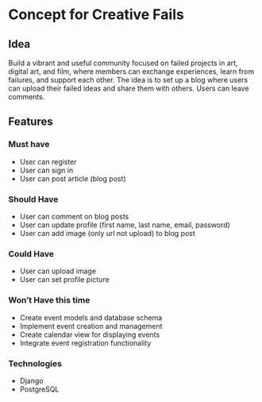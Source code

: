 # Concept for Creative Fails 

## Idea
Build a vibrant and useful community focused on failed projects in art, digital art, and film, where members can exchange experiences, learn from failures, and support each other.
The idea is to set up a blog where users can upload their failed ideas and share them with others.
Users can leave comments.

## Features

### Must have
* User can register
* User can sign in
* User can post article (blog post)

### Should Have
* User can comment on blog posts
* User can update profile (first name, last name, email, password)
* User can add image (only url not upload) to blog post

### Could Have
* User can upload image
* User can set profile picture

### Won’t Have this time
* Create event models and database schema
* Implement event creation and management
* Create calendar view for displaying events
* Integrate event registration functionality

### Technologies
* Django
* PostgreSQL